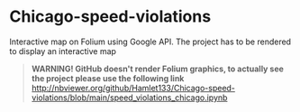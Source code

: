 # Chicago-speed-violations
Interactive map on Folium using Google API. The project has to be rendered to display an interactive map
> __WARNING! GitHub doesn't render Folium graphics, to actually see the project please use the following link__ 
> http://nbviewer.org/github/Hamlet133/Chicago-speed-violations/blob/main/speed_violations_chicago.ipynb

